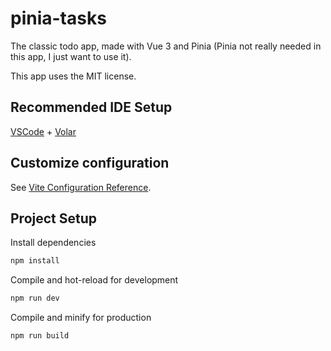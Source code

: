 # pinia-tasks

The classic todo app, made with Vue 3 and Pinia (Pinia not really needed in this app, I just want to use it).

This app uses the MIT license.

## Recommended IDE Setup

[VSCode](https://code.visualstudio.com/) + [Volar](https://marketplace.visualstudio.com/items?itemName=Vue.volar)

## Customize configuration

See [Vite Configuration Reference](https://vitejs.dev/config/).

## Project Setup

Install dependencies

```sh
npm install
```

Compile and hot-reload for development

```sh
npm run dev
```

Compile and minify for production

```sh
npm run build
```

